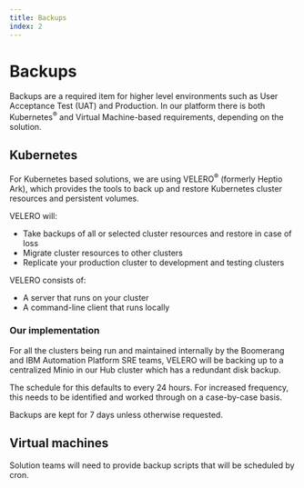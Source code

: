 ```yaml
---
title: Backups
index: 2
---
```


# Backups

Backups are a required item for higher level environments such as User Acceptance Test (UAT) and Production. In our platform there is both Kubernetes<sup>®</sup> and Virtual Machine-based requirements, depending on the solution.

## Kubernetes

For Kubernetes based solutions, we are using VELERO<sup>®</sup> (formerly Heptio Ark), which provides the tools to back up and restore Kubernetes cluster resources and persistent volumes.

VELERO will:
* Take backups of all or selected cluster resources and restore in case of loss
* Migrate cluster resources to other clusters
* Replicate your production cluster to development and testing clusters

VELERO consists of:
* A server that runs on your cluster
* A command-line client that runs locally

### Our implementation

For all the clusters being run and maintained internally by the Boomerang and IBM Automation Platform SRE teams, VELERO will be backing up to a centralized Minio in our Hub cluster which has a redundant disk backup. 

The schedule for this defaults to every 24 hours. For increased frequency, this needs to be identified and worked through on a case-by-case basis.

Backups are kept for 7 days unless otherwise requested.

## Virtual machines

Solution teams will need to provide backup scripts that will be scheduled by cron.